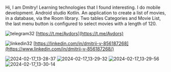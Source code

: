 Hi, I am Dmitry! Learning technologies that I found interesting.
I do mobile development. Android studio Kotlin. An application to create a list of movies, in a database, via the Room library.
Two tables Categories and Movie List, the last menu button is configured to select movies with a length of 120.

![telegram32](https://github.com/Avdors/StoreBDandRoom/assets/99538385/ffb92fd5-a7d9-48cb-bf3e-2289171d48aa)
[https://t.me/Avdors](https://t.me/Avdors)

![linkedin32](https://github.com/Avdors/StoreBDandRoom/assets/99538385/730aafa0-6543-4b95-9362-e8524c8f35ec)
[https://linkedin.com/in/dmitrii-v-856187268](https://www.linkedin.com/in/dmitrii-v-856187268/)

![2024-02-17_13-28-37](https://github.com/Avdors/FilmApp/assets/99538385/416793ec-0b4b-4fef-bde6-7341379dfd26)
![2024-02-17_13-29-32](https://github.com/Avdors/FilmApp/assets/99538385/b68d7154-3bd4-49fc-b9ed-a2db181c4d87)
![2024-02-17_13-29-56](https://github.com/Avdors/FilmApp/assets/99538385/c9722e18-174d-4c38-bbe7-15381979b50d)
![2024-02-17_13-30-14](https://github.com/Avdors/FilmApp/assets/99538385/f3f9a27d-82bf-4a9d-933e-c3e2779e9a3c)





